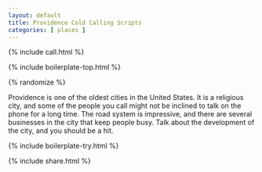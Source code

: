 ```yaml
---
layout: default
title: Providence Cold Calling Scripts
categories: [ places ]
---
```


{% include call.html %}

{% include boilerplate-top.html %}


{% randomize %}

Providence is one of the oldest cities in the United States. It is a religious city, and some of the people you call might not be inclined to talk on the phone for a long time. The road system is impressive, and there are several businesses in the city that keep people busy. Talk about the development of the city, and you should be a hit.

{% include boilerplate-try.html %}

{% include share.html %}